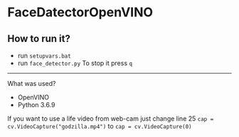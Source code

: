 # FaceDatectorOpenVINO
## How to run it?
- run `setupvars.bat`
- run `face_detector.py`
To stop it press `q`
____
What was used?
* OpenVINO
* Python 3.6.9

If you want to use a life video from web-cam just change line 25 `cap = cv.VideoCapture("godzilla.mp4")` to `cap = cv.VideoCapture(0)`
